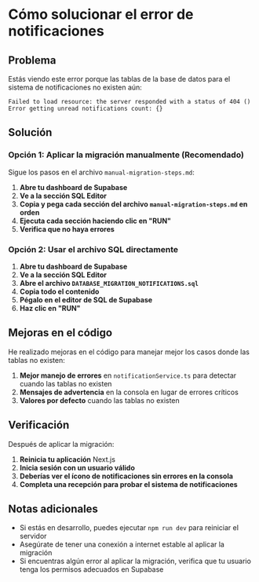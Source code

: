 # Cómo solucionar el error de notificaciones

## Problema
Estás viendo este error porque las tablas de la base de datos para el sistema de notificaciones no existen aún:

```
Failed to load resource: the server responded with a status of 404 ()
Error getting unread notifications count: {}
```

## Solución

### Opción 1: Aplicar la migración manualmente (Recomendado)

Sigue los pasos en el archivo `manual-migration-steps.md`:

1. **Abre tu dashboard de Supabase**
2. **Ve a la sección SQL Editor**
3. **Copia y pega cada sección del archivo `manual-migration-steps.md` en orden**
4. **Ejecuta cada sección haciendo clic en "RUN"**
5. **Verifica que no haya errores**

### Opción 2: Usar el archivo SQL directamente

1. **Abre tu dashboard de Supabase**
2. **Ve a la sección SQL Editor**
3. **Abre el archivo `DATABASE_MIGRATION_NOTIFICATIONS.sql`**
4. **Copia todo el contenido**
5. **Pégalo en el editor de SQL de Supabase**
6. **Haz clic en "RUN"**

## Mejoras en el código

He realizado mejoras en el código para manejar mejor los casos donde las tablas no existen:

1. **Mejor manejo de errores** en `notificationService.ts` para detectar cuando las tablas no existen
2. **Mensajes de advertencia** en la consola en lugar de errores críticos
3. **Valores por defecto** cuando las tablas no existen

## Verificación

Después de aplicar la migración:

1. **Reinicia tu aplicación** Next.js
2. **Inicia sesión con un usuario válido**
3. **Deberías ver el ícono de notificaciones sin errores en la consola**
4. **Completa una recepción para probar el sistema de notificaciones**

## Notas adicionales

- Si estás en desarrollo, puedes ejecutar `npm run dev` para reiniciar el servidor
- Asegúrate de tener una conexión a internet estable al aplicar la migración
- Si encuentras algún error al aplicar la migración, verifica que tu usuario tenga los permisos adecuados en Supabase